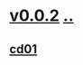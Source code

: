 # [v0.0.2](https://github.com/littleflute/ebooks3/edit/master/IFeelBadAboutMyNeck/readme.md) [..](..)
## [cd01](cd01)
